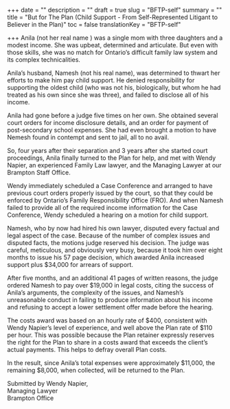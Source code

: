 +++
date = ""
description = ""
draft = true
slug = "BFTP-self"
summary = ""
title = "But for The Plan (Child Support - From Self-Represented Litigant to Believer in the Plan)"
toc = false
translationKey = "BFTP-self"

+++
Anila (not her real name ) was a single mom with three daughters and a modest income. She was upbeat, determined and articulate. But even with those skills, she was no match for Ontario’s difficult family law system and its complex technicalities.

Anila’s husband, Namesh (not his real name), was determined to thwart her efforts to make him pay child support. He denied responsibility for supporting the oldest child (who was not his, biologically, but whom he had treated as his own since she was three), and failed to disclose all of his income.

Anila had gone before a judge five times on her own. She obtained several court orders for income disclosure details, and an order for payment of post-secondary school expenses. She had even brought a motion to have Nemesh found in contempt and sent to jail, all to no avail.

So, four years after their separation and 3 years after she started court proceedings, Anila finally turned to the Plan for help, and met with Wendy Napier, an experienced Family Law lawyer, and the Managing Lawyer at our Brampton Staff Office.

Wendy immediately scheduled a Case Conference and arranged to have previous court orders properly issued by the court, so that they could be enforced by Ontario’s Family Responsibility Office (FRO). And when Namesh failed to provide all of the required income information for the Case Conference, Wendy scheduled a hearing on a motion for child support.

Namesh, who by now had hired his own lawyer, disputed every factual and legal aspect of the case. Because of the number of complex issues and disputed facts, the motions judge reserved his decision. The judge was careful, meticulous, and obviously very busy, because it took him over eight months to issue his 57 page decision, which awarded Anila increased support plus $34,000 for arrears of support.

After five months, and an additional 41 pages of written reasons, the judge ordered Namesh to pay over $19,000 in legal costs, citing the success of Anila’s arguments, the complexity of the issues, and Namesh’s unreasonable conduct in failing to produce information about his income and refusing to accept a lower settlement offer made before the hearing.

The costs award was based on an hourly rate of $400, consistent with Wendy Napier’s level of experience, and well above the Plan rate of $110 per hour. This was possible because the Plan retainer expressly reserves the right for the Plan to share in a costs award that exceeds the client’s actual payments. This helps to defray overall Plan costs.

In the result, since Anila’s total expenses were approximately $11,000, the remaining $8,000, when collected, will be returned to the Plan.

Submitted by Wendy Napier,  
Managing Lawyer  
Brampton Office